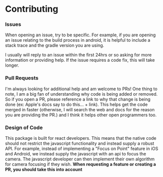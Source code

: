 # Contributing

### Issues
When opening an issue, try to be specific. For example, if you are opening an issue relating to the build process in android, it is helpful to include a stack trace and the gradle version you are using.

I usually will reply to an issue within the first 24hrs or so asking for more information or providing help. If the issue requires a code fix, this will take longer.

### Pull Requests
I'm always looking for additional help and am welcome to PRs! One thing to note, I am a big fan of understanding why code is being added or removed. So if you open a PR, please reference a link to why that change is being done (ex: Apple's docs say to do this... + link). This helps get the code merged in faster (otherwise, I will search the web and docs for the reason you are providing the PR.) and I think it helps other open programmers too.

### Design of Code
This package is built for react developers. This means that the native code should not restrict the javascript functionality and instead supply a robust API. For example, instead of implementing a "Focus on Point" feature in iOS and Android, we instead supply the javascript with an api to focus the camera. The javascript developer can then implement their own algorithm for camera focusing if they wish. **When requesting a feature or creating a PR, you should take this into account**
